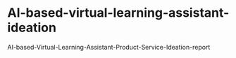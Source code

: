 # AI-based-virtual-learning-assistant-ideation
AI-based-Virtual-Learning-Assistant-Product-Service-Ideation-report
